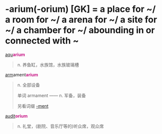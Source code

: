 # -arium(-orium) [GK] = a place for ~/ a room for ~/ a arena for ~/ a site for ~/ a chamber for ~/ abounding in or connected with ~

[aqu](_aqu_.md)<b style="color: #C71585;">arium</b>
> n. 养鱼缸，水族馆，水族玻璃槽

[arm](_arm_.md)ament<b style="color: #C71585;">arium</b>
> n. 全部设备
>
> 单词 armament —— n. 军备，装备
>
> 另看词缀 [-ment](-ment.md)

[audit](_aud_.md)<b style="color: #C71585;">orium</b>
> n. 礼堂，(剧院、音乐厅等的)听众席，观众席